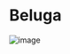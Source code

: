 # Beluga
![image](https://play-lh.googleusercontent.com/MkDTZYlBz5l9DIMGbNHc7Yoc6gE5U5TdlVk-rPAv86mkXuUiKIUPHIrEKvYTJHsGHPw=w526-h296-rw)
